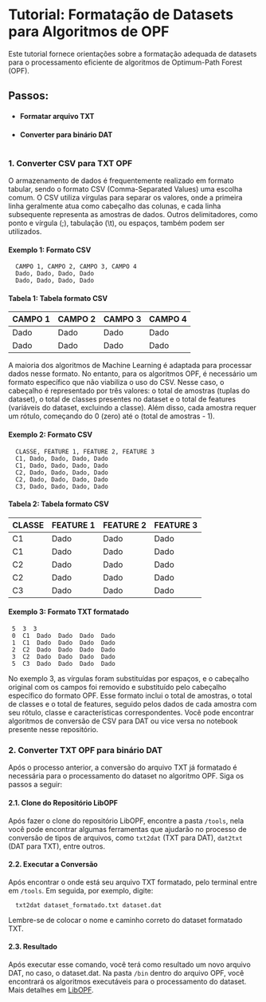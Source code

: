 # Tutorial: Formatação de Datasets para Algoritmos de OPF

Este tutorial fornece orientações sobre a formatação adequada de datasets para o processamento eficiente de algoritmos de Optimum-Path Forest (OPF).

## Passos:

- #### Formatar arquivo TXT

- #### Converter para binário DAT

#

### 1. Converter CSV para TXT OPF

O armazenamento de dados é frequentemente realizado em formato tabular, sendo o formato CSV (Comma-Separated Values) uma escolha comum. O CSV utiliza vírgulas para separar os valores, onde a primeira linha geralmente atua como cabeçalho das colunas, e cada linha subsequente representa as amostras de dados. Outros delimitadores, como ponto e vírgula (;), tabulação (\t), ou espaços, também podem ser utilizados.

#### Exemplo 1: Formato CSV
  
      CAMPO 1, CAMPO 2, CAMPO 3, CAMPO 4
      Dado, Dado, Dado, Dado
      Dado, Dado, Dado, Dado
    
#### Tabela 1: Tabela formato CSV

| CAMPO 1 | CAMPO 2 | CAMPO 3 | CAMPO 4 |
|---------|---------|---------|---------|
| Dado    | Dado    | Dado    | Dado    |
| Dado    | Dado    | Dado    | Dado    |


A maioria dos algoritmos de Machine Learning é adaptada para processar dados nesse formato. No entanto, para os algoritmos OPF, é necessário um formato específico que não viabiliza o uso do CSV. Nesse caso, o cabeçalho é representado por três valores: o total de amostras (tuplas do dataset), o total de classes presentes no dataset e o total de features (variáveis do dataset, excluindo a classe). Além disso, cada amostra requer um rótulo, começando do 0 (zero) até o (total de amostras - 1).

#### Exemplo 2: Formato CSV

      CLASSE, FEATURE 1, FEATURE 2, FEATURE 3
      C1, Dado, Dado, Dado, Dado
      C1, Dado, Dado, Dado, Dado
      C2, Dado, Dado, Dado, Dado
      C2, Dado, Dado, Dado, Dado
      C3, Dado, Dado, Dado, Dado

#### Tabela 2: Tabela formato CSV

| CLASSE | FEATURE 1 | FEATURE 2 | FEATURE 3 |
|--------|-----------|-----------|-----------|
| C1     | Dado      | Dado      | Dado      |
| C1     | Dado      | Dado      | Dado      |
| C2     | Dado      | Dado      | Dado      |
| C2     | Dado      | Dado      | Dado      |
| C3     | Dado      | Dado      | Dado      |


#### Exemplo 3: Formato TXT formatado

     5  3  3       
     0  C1  Dado  Dado  Dado  Dado
     1  C1  Dado  Dado  Dado  Dado
     2  C2  Dado  Dado  Dado  Dado
     3  C2  Dado  Dado  Dado  Dado
     5  C3  Dado  Dado  Dado  Dado



No exemplo 3, as vírgulas foram substituídas por espaços, e o cabeçalho original com os campos foi removido e substituído pelo cabeçalho específico do formato OPF. Esse formato inclui o total de amostras, o total de classes e o total de features, seguido pelos dados de cada amostra com seu rótulo, classe e características correspondentes.
Você pode encontrar algoritmos de conversão de CSV para DAT ou vice versa no notebook presente nesse repositório.

### 2. Converter TXT OPF para binário DAT
Após o processo anterior, a conversão do arquivo TXT já formatado é necessária para o processamento do dataset no algoritmo OPF. Siga os passos a seguir:

#### 2.1. Clone do Repositório LibOPF
Após fazer o clone do repositório LibOPF, encontre a pasta `/tools`, nela você pode encontrar algumas ferramentas que ajudarão no processo de conversão de tipos de arquivos, como `txt2dat` (TXT para DAT), `dat2txt` (DAT para TXT), entre outros.

#### 2.2. Executar a Conversão
Após encontrar o onde está seu arquivo TXT formatado, pelo terminal entre em `/tools`. Em seguida, por exemplo, digite:

      txt2dat dataset_formatado.txt dataset.dat
                                                
Lembre-se de colocar o nome e caminho correto do dataset formatado TXT.

#### 2.3. Resultado
Após executar esse comando, você terá como resultado um novo arquivo DAT, no caso, o dataset.dat. Na pasta `/bin` dentro do arquivo OPF, você encontrará os algoritmos executáveis para o processamento do dataset. Mais detalhes em [LibOPF](LibOPF/Examples).
